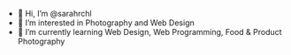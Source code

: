 - 👋 Hi, I’m @sarahrchl
- 👀 I’m interested in Photography and Web Design
- 🌱 I’m currently learning Web Design, Web Programming, Food & Product Photography

<!---
sarahrchl/sarahrchl is a ✨ special ✨ repository because its `README.md` (this file) appears on your GitHub profile.
You can click the Preview link to take a look at your changes.
--->
